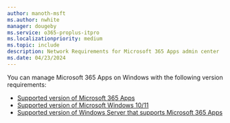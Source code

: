 ```yaml
---
author: manoth-msft
ms.author: nwhite
manager: dougeby
ms.service: o365-proplus-itpro
ms.localizationpriority: medium
ms.topic: include
description: Network Requirements for Microsoft 365 Apps admin center 
ms.date: 04/23/2024
---
```

<!--This file is shared by update-validation.md. Headings are driven by article context.-->
You can manage Microsoft 365 Apps on Windows with the following version requirements:

- [Supported version of Microsoft 365 Apps](/officeupdates/update-history-microsoft365-apps-by-date)
- [Supported version of Microsoft Windows 10/11](/windows/release-health/supported-versions-windows-client)
- [Supported version of Windows Server that supports Microsoft 365 Apps](../../endofsupport/windows-server-support.md)

